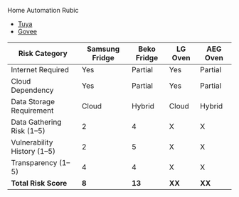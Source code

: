 Home Automation Rubic
- [Tuya](https://github.com/Hinrichsta/SP25-CYBR8950/blob/main/HomeAutomation/tuya.md)
- [Govee](https://github.com/Hinrichsta/SP25-CYBR8950/blob/main/HomeAutomation/Govee.md)

| Risk Category                  | Samsung Fridge | Beko Fridge | LG Oven | AEG Oven |
|--------------------------------|----------------|-------------|---------|----------|
| Internet Required              | Yes            | Partial     | Yes     | Partial  |
| Cloud Dependency               | Yes            | Partial     | Yes     | Partial  |
| Data Storage Requirement       | Cloud          | Hybrid      | Cloud   | Hybrid   |
| Data Gathering Risk (1–5)      | 2              | 4           | X       | X        |
| Vulnerability History (1–5)    | 2              | 5           | X       | X        |
| Transparency (1–5)             | 4              | 4           | X       | X        |
| **Total Risk Score**           | **8**          | **13**      | **XX**  | **XX**   |
